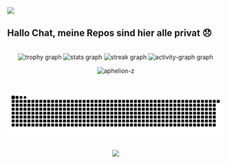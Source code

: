 <div>
  <img style="100%" src="https://capsule-render.vercel.app/api?type=waving&height=100&section=header&reversal=false&fontSize=70&fontColor=FFFFFF&fontAlign=50&fontAlignY=50&stroke=-&descSize=20&descAlign=50&descAlignY=50&textBg=false&theme=onedark"  />
</div>

<h2 align="left">Hallo Chat, meine Repos sind hier alle privat 😞</h2>

<br clear="both">

<div align="center">
  <img src="https://github-profile-trophy.vercel.app?username=Aphelion-z&theme=dracula&column=-1&row=1&margin-w=8&margin-h=8&no-bg=false&no-frame=false&order=4" height="150" alt="trophy graph"  />
  <img src="https://github-readme-stats.vercel.app/api?username=Aphelion-z&hide_title=false&hide_rank=false&show_icons=true&include_all_commits=true&count_private=true&disable_animations=false&theme=dracula&locale=en&hide_border=false&order=1" height="150" alt="stats graph"  />
  <img src="https://streak-stats.demolab.com?user=Aphelion-z&locale=en&mode=daily&theme=dracula&hide_border=false&border_radius=5&order=3" height="150" alt="streak graph"  />
  <img src="https://github-readme-activity-graph.vercel.app/graph?username=Aphelion-z&radius=16&theme=react&area=true&order=5" height="300" alt="activity-graph graph"  />
  
  <p><img align="center" src="https://github-readme-streak-stats.herokuapp.com/?user=aphelion-z&" alt="aphelion-z" /></p>
</div>

###

<br clear="both">

<img src="https://raw.githubusercontent.com/Aphelion-z/Aphelion-z/output/snake.svg" alt="Snake animation" />

###
<div align="center">
  <img src="https://count.getloli.com/@:Aphelion-z?theme=capoo-2&padding=5&offset=0&scale=1&align=center&pixelated=0&darkmode=auto"  />
</div>

###
